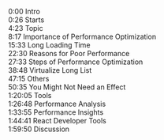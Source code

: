 0:00 Intro  
0:26 Starts  
4:23 Topic  
8:17 Importance of Performance Optimization  
15:33 Long Loading Time  
22:30 Reasons for Poor Performance  
27:33 Steps of Performance Optimization  
38:48 Virtualize Long List  
47:15 Others  
50:35 You Might Not Need an Effect  
1:20:05 Tools  
1:26:48 Performance Analysis  
1:33:55 Performance Insights  
1:44:41 React Developer Tools  
1:59:50 Discussion
